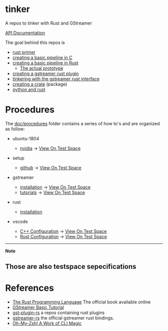 # tinker
A repos to tinker with Rust and GStreamer

[API Documentation](https://periscopai.github.io/tinker/pai_gst_sequencer/index.html)

The goal behind this repos is 

- [rust primer](doc/rust_primer.md)
- [creating a basic pipeline in C](doc/gstreamer_c_pipeline.md)
- [creating a basic pipeline in Rust](doc/gstreamer_rust_pipeline.md)
    - [The actual prototype](prototype/README.md)
- [creating a gstreamer rust plugin](doc/gstreamer_rust_plugin.md)
- [tinkering with the gstreamer rust interface](doc/gstreamer_rust_if.md)
- [creating a crate](doc/crate.md) (package)
- [python and rust](doc/python_and_rust.md)

# Procedures

The [doc/procedures](doc/procedures) folder contains a series of how to's and are organized as follow:

- ubuntu-1804
    - [nvidia](doc/procedures/1_ubuntu_1804/nvidia.md) -> [View On Test Space](https://periscopai.testspace.com/spaces/130589/cycles/192/cycle_specs/1963)

- setup
    - [github](doc/procedures/2_setup/github.md) -> [View On Test Space](https://periscopai.testspace.com/spaces/130589/cycles/192/cycle_specs/1964)


- gstreamer
    - [installation](doc/procedures/3_gstreamer/installation.md) -> [View On Test Space](https://periscopai.testspace.com/spaces/130589/cycles/192/cycle_specs/1965)
    - [tutorials](doc/procedures/3_gstreamer/tutorials.md) -> [View On Test Space](https://periscopai.testspace.com/spaces/130589/cycles/192/cycle_specs/1966)
- rust
    - [installation](doc/procedures/4_rust/installation.md)
- vscode
    - [C++ Configuration](doc/procedures/5_vscode/c++-setup.md) -> [View On Test Space](https://periscopai.testspace.com/spaces/130589/cycles/192/cycle_specs/1967)
    - [Rust Configuration](doc/procedures/5_vscode/rust-setup.md) -> [View On Test Space](https://periscopai.testspace.com/spaces/130589/cycles/192/cycle_specs/1968)

---
**Note**

Those are also testspace sepecifications
---

# References

- [The Rust Programming Language](https://doc.rust-lang.org/book/) The official book available online
- [GStreamer Basic Tutorial](https://gstreamer.freedesktop.org/documentation/tutorials/basic/index.html?gi-language=c)
- [gst-plugin-rs](https://github.com/sdroege/gst-plugin-rs) a repos containing rust plugins 
- [gstreamer-rs](https://gitlab.freedesktop.org/gstreamer/gstreamer-rs) the official gstreamer rust bindings.
- [Oh-My-Zsh! A Work of CLI Magic](https://medium.com/wearetheledger/oh-my-zsh-made-for-cli-lovers-installation-guide-3131ca5491fb)
